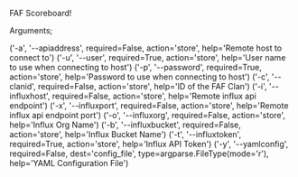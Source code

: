 FAF Scoreboard!

Arguments; 

('-a', '--apiaddress', required=False, action='store', help='Remote host to connect to')
('-u', '--user', required=True, action='store', help='User name to use when connecting to host')
('-p', '--password', required=True, action='store', help='Password to use when connecting to host')
('-c', '--clanid', required=False, action='store', help='ID of the FAF Clan')
('-i', '--influxhost', required=False, action='store', help='Remote influx api endpoint')
('-x', '--influxport', required=False, action='store', help='Remote influx api endpoint port')
('-o', '--influxorg', required=False, action='store', help='Influx Org Name')
('-b', '--influxbucket', required=False, action='store', help='Influx Bucket Name')
('-t', '--influxtoken', required=True, action='store', help='Influx API Token')
('-y', '--yamlconfig', required=False, dest='config_file', type=argparse.FileType(mode='r'), help='YAML Configuration File')

